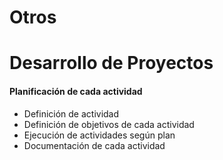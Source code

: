 # Otros

# Desarrollo de Proyectos

#### Planificación de cada actividad
* Definición de actividad
* Definición de objetivos de cada actividad
* Ejecución de actividades según plan
* Documentación de cada actividad


